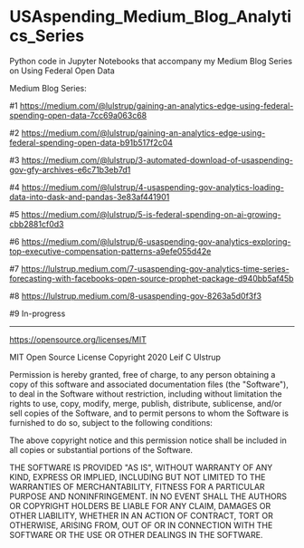 # USAspending_Medium_Blog_Analytics_Series
Python code in Jupyter Notebooks that accompany my Medium Blog Series on Using Federal Open Data

Medium Blog Series:

#1 https://medium.com/@lulstrup/gaining-an-analytics-edge-using-federal-spending-open-data-7cc69a063c68

#2 https://medium.com/@lulstrup/gaining-an-analytics-edge-using-federal-spending-open-data-b91b517f2c04

#3 https://medium.com/@lulstrup/3-automated-download-of-usaspending-gov-gfy-archives-e6c71b3eb7d1

#4 https://medium.com/@lulstrup/4-usaspending-gov-analytics-loading-data-into-dask-and-pandas-3e83af441901

#5 https://medium.com/@lulstrup/5-is-federal-spending-on-ai-growing-cbb2881cf0d3

#6 https://medium.com/@lulstrup/6-usaspending-gov-analytics-exploring-top-executive-compensation-patterns-a9efe055d42e

#7 https://lulstrup.medium.com/7-usaspending-gov-analytics-time-series-forecasting-with-facebooks-open-source-prophet-package-d940bb5af45b

#8 https://lulstrup.medium.com/8-usaspending-gov-8263a5d0f3f3

#9 In-progress


______
https://opensource.org/licenses/MIT

MIT Open Source License
Copyright 2020 Leif C Ulstrup

Permission is hereby granted, free of charge, to any person obtaining a copy of this software and associated documentation files (the "Software"), to deal in the Software without restriction, including without limitation the rights to use, copy, modify, merge, publish, distribute, sublicense, and/or sell copies of the Software, and to permit persons to whom the Software is furnished to do so, subject to the following conditions:

The above copyright notice and this permission notice shall be included in all copies or substantial portions of the Software.

THE SOFTWARE IS PROVIDED "AS IS", WITHOUT WARRANTY OF ANY KIND, EXPRESS OR IMPLIED, INCLUDING BUT NOT LIMITED TO THE WARRANTIES OF MERCHANTABILITY, FITNESS FOR A PARTICULAR PURPOSE AND NONINFRINGEMENT. IN NO EVENT SHALL THE AUTHORS OR COPYRIGHT HOLDERS BE LIABLE FOR ANY CLAIM, DAMAGES OR OTHER LIABILITY, WHETHER IN AN ACTION OF CONTRACT, TORT OR OTHERWISE, ARISING FROM, OUT OF OR IN CONNECTION WITH THE SOFTWARE OR THE USE OR OTHER DEALINGS IN THE SOFTWARE.
